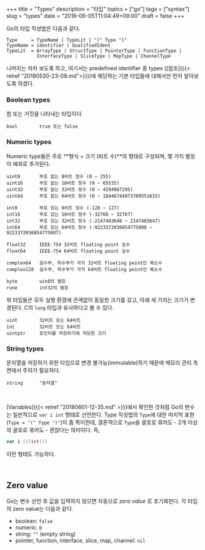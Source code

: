 +++
title = "Types"
description = "타입"
topics = ["go"]
tags = ["syntax"]
slug = "types"
date = "2018-06-05T11:04:49+09:00"
draft = false
+++

Go의 타입 작성법은 다음과 같다.

```
Type     = TypeName | TypeLit | "(" Type ")"
TypeName = identifier | QualifiedIdent
TypeLit  = ArrayType | StructType | PointerType | FunctionType |
           InterfaceType | SliceType | MapType | ChannelType
```

나머지는 차차 보도록 하고,  여기서는 predefined identifier 중 types ([참조]({{< relref "20180530-23-08.md">}}))에 해당하는 기본 타입들에 대해서만 먼저 알아보도록 하겠다.

### Boolean types

참 또는 거짓을 나타내는 타입이다.

```
bool		true 또는 false
```

### Numeric types

Numeric type들은 주로 **형식 + 크기 (비트 수)**의 형태로 구성되며, 몇 가지 별칭이 예외로 추가된다.

```
uint8		부호 없는 8비트 정수 (0 ~ 255)
uint16		부호 없는 16비트 정수 (0 ~ 65535)
uint32		부호 없는 32비트 정수 (0 ~ 4294967295)
uint64		부호 없는 64비트 정수 (0 ~ 18446744073709551615)

int8		부호 있는 8비트 정수 (-128 ~ 127)
int16		부호 있는 16비트 정수 (-32768 ~ 32767)
int32		부호 있는 32비트 정수 (-2147483648 ~ 2147483647)
int64		부호 있는 64비트 정수 (-9223372036854775808 ~ 9223372036854775807)

float32		IEEE-754 32비트 floating point 실수
float64		IEEE-754 64비트 floating point 실수	

complex64	실수부, 허수부가 각각 32비트 floating point인 복소수
complex128	실수부, 허수부가 각각 64비트 floating point인 복소수

byte		uin8의 별칭
rune		int32의 별칭
```

위 타입들은 모두 실행 환경에 관계없이 동일한 크기를 갖고, 아래 세 가지는 크기가 변경된다. C의 `long` 타입과 유사하다고 볼 수 있다.

```
uint		32비트 또는 64비트
int			32비트 또는 64비트
uintptr		포인터를 저장하기에 적당한 크기
```

### String types

문자열을 저장하기 위한 타입으로 변경 불가능(immutable)하기 때문에 메모리 관리 측면에서 주의가 필요하다.

```
string		"문자열"
```

<br>

[Variables]({{< relref "20180601-12-35.md" >}})에서 확인한 것처럼 Go의 변수는 일반적으로 `var i int` 형태로 선언한다. Type 작성법의 `Type`에 대한 마지막 표현 (`Type = "(" Type ")"`)이 좀 특이한데, 결론적으로 `Type`을 괄호로 묶어도 - 2개 이상의 괄호로 묶어도 - 괜찮다는 의미이다. 즉,

```Go
var i (((int)))
```
이런 형태도 가능하다.

<br>

## Zero value

Go는 변수 선언 후 값을 입력하지 않으면 자동으로 *zero value* 로 초기화한다. 각 타입의 zero value는 다음과 같다.

- boolean: `false`
- numeric: `0`
- string: `""` (empty string)
- pointer, function, interface, slice, map, channel: `nil`

